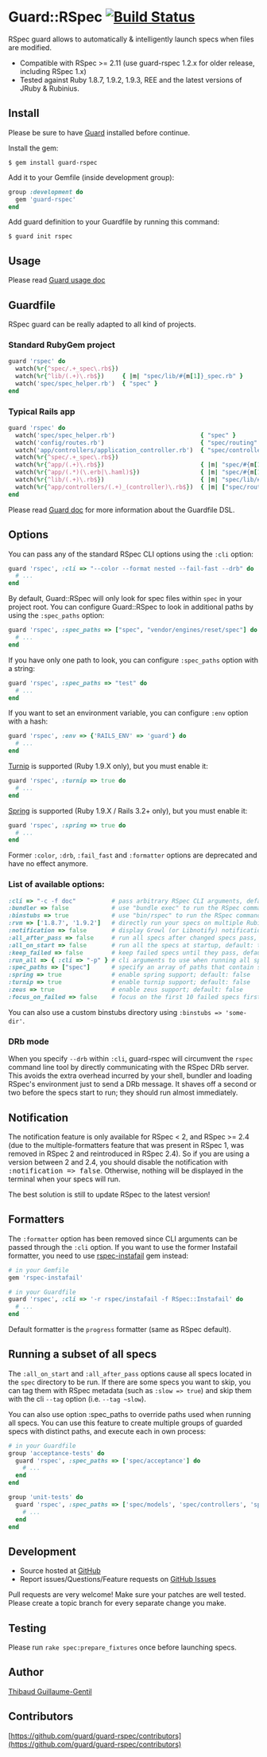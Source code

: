 # Guard::RSpec [![Build Status](https://secure.travis-ci.org/guard/guard-rspec.png?branch=master)](http://travis-ci.org/guard/guard-rspec)

RSpec guard allows to automatically & intelligently launch specs when files are modified.

* Compatible with RSpec >= 2.11 (use guard-rspec 1.2.x for older release, including RSpec 1.x)
* Tested against Ruby 1.8.7, 1.9.2, 1.9.3, REE and the latest versions of JRuby & Rubinius.

## Install

Please be sure to have [Guard](https://github.com/guard/guard) installed before continue.

Install the gem:

```
$ gem install guard-rspec
```

Add it to your Gemfile (inside development group):

``` ruby
group :development do
  gem 'guard-rspec'
end
```

Add guard definition to your Guardfile by running this command:

```
$ guard init rspec
```

## Usage

Please read [Guard usage doc](https://github.com/guard/guard#readme)

## Guardfile

RSpec guard can be really adapted to all kind of projects.

### Standard RubyGem project

``` ruby
guard 'rspec' do
  watch(%r{^spec/.+_spec\.rb$})
  watch(%r{^lib/(.+)\.rb$})     { |m| "spec/lib/#{m[1]}_spec.rb" }
  watch('spec/spec_helper.rb')  { "spec" }
end
```

### Typical Rails app

``` ruby
guard 'rspec' do
  watch('spec/spec_helper.rb')                        { "spec" }
  watch('config/routes.rb')                           { "spec/routing" }
  watch('app/controllers/application_controller.rb')  { "spec/controllers" }
  watch(%r{^spec/.+_spec\.rb$})
  watch(%r{^app/(.+)\.rb$})                           { |m| "spec/#{m[1]}_spec.rb" }
  watch(%r{^app/(.*)(\.erb|\.haml)$})                 { |m| "spec/#{m[1]}#{m[2]}_spec.rb" }
  watch(%r{^lib/(.+)\.rb$})                           { |m| "spec/lib/#{m[1]}_spec.rb" }
  watch(%r{^app/controllers/(.+)_(controller)\.rb$})  { |m| ["spec/routing/#{m[1]}_routing_spec.rb", "spec/#{m[2]}s/#{m[1]}_#{m[2]}_spec.rb", "spec/acceptance/#{m[1]}_spec.rb"] }
end
```

Please read [Guard doc](https://github.com/guard/guard#readme) for more information about the Guardfile DSL.

## Options

You can pass any of the standard RSpec CLI options using the `:cli` option:

``` ruby
guard 'rspec', :cli => "--color --format nested --fail-fast --drb" do
  # ...
end
```

By default, Guard::RSpec will only look for spec files within `spec` in your project root. You can configure Guard::RSpec to look in additional paths by using the `:spec_paths` option:

``` ruby
guard 'rspec', :spec_paths => ["spec", "vendor/engines/reset/spec"] do
  # ...
end
```
If you have only one path to look, you can configure `:spec_paths` option with a string:

``` ruby
guard 'rspec', :spec_paths => "test" do
  # ...
end
```
If you want to set an environment variable, you can configure `:env` option with a hash:

``` ruby
guard 'rspec', :env => {'RAILS_ENV' => 'guard'} do
  # ...
end
```
[Turnip](https://github.com/jnicklas/turnip) is supported (Ruby 1.9.X only), but you must enable it:
``` ruby
guard 'rspec', :turnip => true do
  # ...
end
```
[Spring](https://github.com/jonleighton/spring) is supported (Ruby 1.9.X / Rails 3.2+ only), but you must enable it:
``` ruby
guard 'rspec', :spring => true do
  # ...
end
```

Former `:color`, `:drb`, `:fail_fast` and `:formatter` options are deprecated and have no effect anymore.

### List of available options:

``` ruby
:cli => "-c -f doc"          # pass arbitrary RSpec CLI arguments, default: "-f progress"
:bundler => false            # use "bundle exec" to run the RSpec command, default: true
:binstubs => true            # use "bin/rspec" to run the RSpec command (takes precedence over :bundle), default: false
:rvm => ['1.8.7', '1.9.2']   # directly run your specs on multiple Rubies, default: nil
:notification => false       # display Growl (or Libnotify) notification after the specs are done running, default: true
:all_after_pass => false     # run all specs after changed specs pass, default: true
:all_on_start => false       # run all the specs at startup, default: true
:keep_failed => false        # keep failed specs until they pass, default: true
:run_all => { :cli => "-p" } # cli arguments to use when running all specs, default: same as :cli
:spec_paths => ["spec"]      # specify an array of paths that contain spec files
:spring => true              # enable spring support; default: false
:turnip => true              # enable turnip support; default: false
:zeus => true                # enable zeus support; default: false
:focus_on_failed => false    # focus on the first 10 failed specs first, rerun till they pass
```

You can also use a custom binstubs directory using `:binstubs => 'some-dir'`.

### DRb mode

When you specify `--drb` within `:cli`, guard-rspec will circumvent the `rspec` command line tool by
directly communicating with the RSpec DRb server.  This avoids the extra overhead incurred by your
shell, bundler and loading RSpec's environment just to send a DRb message.  It shaves off a
second or two before the specs start to run; they should run almost immediately.


Notification
------------

The notification feature is only available for RSpec < 2, and RSpec >= 2.4 (due to the multiple-formatters feature that was present in RSpec 1, was removed in RSpec 2 and reintroduced in RSpec 2.4). So if you are using a version between 2 and 2.4, you should disable the notification with <tt>:notification => false</tt>. Otherwise, nothing will be displayed in the terminal when your specs will run.

The best solution is still to update RSpec to the latest version!

Formatters
----------

The `:formatter` option has been removed since CLI arguments can be passed through the `:cli` option. If you want to use the former Instafail formatter, you need to use [rspec-instafail](http://rubygems.org/gems/rspec-instafail) gem instead:

``` ruby
# in your Gemfile
gem 'rspec-instafail'

# in your Guardfile
guard 'rspec', :cli => '-r rspec/instafail -f RSpec::Instafail' do
  # ...
end
```

Default formatter is the `progress` formatter (same as RSpec default).

Running a subset of all specs
-----------

The `:all_on_start` and `:all_after_pass` options cause all specs located in the `spec` directory to be run.  If there
are some specs you want to skip, you can tag them with RSpec metadata (such as `:slow => true`)
and skip them with the cli `--tag` option (i.e. `--tag ~slow`).

You can also use option :spec_paths to override paths used when running all specs.
You can use this feature to create multiple groups of guarded specs with distinct paths, and execute each in own process:

``` ruby
# in your Guardfile
group 'acceptance-tests' do
  guard 'rspec', :spec_paths => ['spec/acceptance'] do
    # ...
  end
end

group 'unit-tests' do
  guard 'rspec', :spec_paths => ['spec/models', 'spec/controllers', 'spec/routing'] do
    # ...
  end
end
```


Development
-----------

* Source hosted at [GitHub](https://github.com/guard/guard-rspec)
* Report issues/Questions/Feature requests on [GitHub Issues](https://github.com/guard/guard-rspec/issues)

Pull requests are very welcome! Make sure your patches are well tested. Please create a topic branch for every separate change
you make.

Testing
-------

Please run `rake spec:prepare_fixtures` once before launching specs.

Author
------

[Thibaud Guillaume-Gentil](https://github.com/thibaudgg)

Contributors
------------

[https://github.com/guard/guard-rspec/contributors](https://github.com/guard/guard-rspec/contributors)

